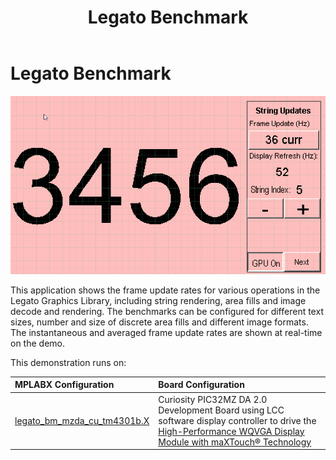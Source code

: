 ﻿---
parent: Example Applications
title: Legato Benchmark
nav_order: 2
---

# Legato Benchmark

![](./../../docs/html/legato_benchmark.png)

This application shows the frame update rates for various operations in the Legato Graphics Library, including string rendering, area fills and image decode and rendering. The benchmarks can be configured for different text sizes, number and size of discrete area fills and different image formats. The instantaneous and averaged frame update rates are shown at real-time on the demo.

This demonstration runs on:

|MPLABX Configuration|Board Configuration|
|:-------------------|:------------------|
| [legato_bm_mzda_cu_tm4301b.X](legato_bm_mzda_cu_tm4301b.X.html) | Curiosity PIC32MZ DA 2.0 Development Board using LCC software display controller to drive the [High-Performance WQVGA Display Module with maXTouch® Technology](https://www.microchip.com/DevelopmentTools/ProductDetails/PartNO/AC320005-4) | 